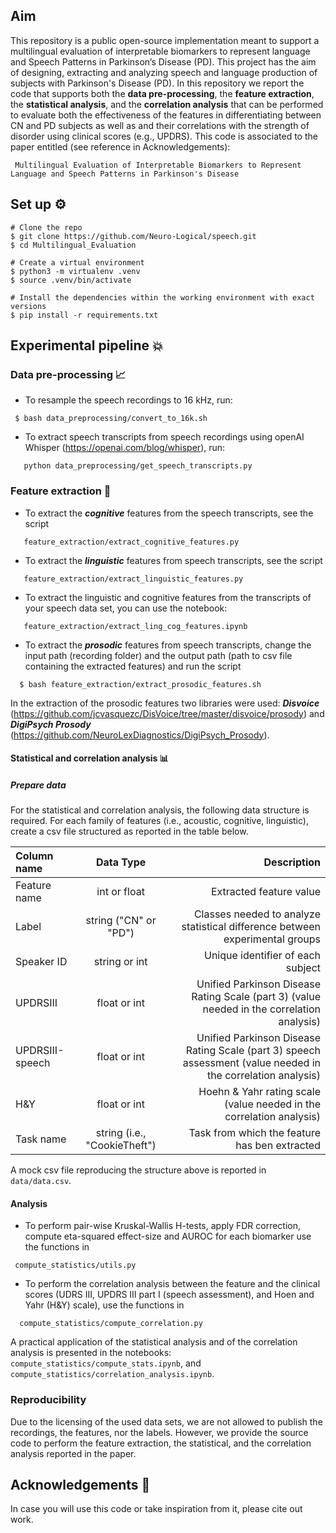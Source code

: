 ## Aim 

This repository is a public open-source implementation meant to support a multilingual evaluation of interpretable biomarkers to represent language and Speech Patterns in Parkinson’s Disease (PD).
This project has the aim of designing, extracting and analyzing speech and language production of subjects with Parkinson's Disease (PD). 
In this repository we report the code that supports both the **data pre-processing**, the **feature extraction**, the **statistical analysis**, and the **correlation analysis** that can be performed to evaluate both the effectiveness of the features in differentiating between CN and PD subjects as well as and their correlations with the strength of disorder using clinical scores (e.g., UPDRS).  This code is associated to the paper entitled (see reference in Acknowledgements):

``` 
 Multilingual Evaluation of Interpretable Biomarkers to Represent Language and Speech Patterns in Parkinson's Disease
```

## Set up  ⚙️ 

```
# Clone the repo
$ git clone https://github.com/Neuro-Logical/speech.git
$ cd Multilingual_Evaluation

# Create a virtual environment
$ python3 -m virtualenv .venv
$ source .venv/bin/activate

# Install the dependencies within the working environment with exact versions
$ pip install -r requirements.txt
```

## Experimental pipeline 💥
### Data pre-processing 📈

   - To resample the speech recordings to 16 kHz, run:

  ``` 
   $ bash data_preprocessing/convert_to_16k.sh
 
  ```
   - To extract speech transcripts from speech recordings using openAI Whisper (https://openai.com/blog/whisper), run:

   ```
      python data_preprocessing/get_speech_transcripts.py
   ```
### Feature extraction 🔨

   - To extract the ***cognitive*** features from the speech transcripts, see the script

   ``` 
      feature_extraction/extract_cognitive_features.py
  ```
   - To extract the ***linguistic*** features from speech transcripts, see the script

  ```
     feature_extraction/extract_linguistic_features.py
  ```
   - To extract the linguistic and cognitive features from the transcripts of your speech data set, you can use the notebook:

  ``` 
     feature_extraction/extract_ling_cog_features.ipynb
  ```
   - To extract the ***prosodic*** features from speech transcripts, change the input path (recording folder) and the output path (path to csv file containing the extracted features) and run the script 

  ```
    $ bash feature_extraction/extract_prosodic_features.sh 
  ```
   In the extraction of the prosodic features two libraries were used: ***Disvoice*** (https://github.com/jcvasquezc/DisVoice/tree/master/disvoice/prosody) and ***DigiPsych Prosody*** (https://github.com/NeuroLexDiagnostics/DigiPsych_Prosody).
#### Statistical and correlation analysis 📊
##### Prepare data 
For the statistical and correlation analysis, the following data structure is required. For each family of features (i.e., acoustic, cognitive, linguistic), create a csv file structured as reported in the table below.

| Column name      | Data Type | Description  |
| :---        |    :----:   |          ---: |
| Feature name      | int or float  |Extracted feature value |
| Label   | string ("CN" or "PD")  | Classes needed to analyze statistical difference between experimental groups|
| Speaker ID | string or int | Unique identifier of each subject | 
| UPDRSIII  | float or int   | Unified Parkinson Disease Rating Scale (part 3) (value needed in the correlation analysis)|
| UPDRSIII-speech| float or int  | Unified Parkinson Disease Rating Scale (part 3) speech assessment (value needed in the correlation analysis)  |
| H&Y | float or int  | Hoehn & Yahr rating scale (value needed in the correlation analysis)|
| Task name | string (i.e., "CookieTheft") | Task from which the feature has ben extracted|

A mock csv file reproducing the structure above is reported in ``` data/data.csv ```.

#### Analysis

   - To perform pair-wise Kruskal-Wallis H-tests, apply FDR correction, compute eta-squared effect-size and AUROC for each biomarker use the functions in 

  ```
   compute_statistics/utils.py
   ```
   - To perform the correlation analysis between the feature and the clinical scores (UDRS III, UPDRS III part I (speech assessment), and Hoen and Yahr (H\&Y) scale), use the functions in  

  ``` 
    compute_statistics/compute_correlation.py
   ```
A practical application of the statistical analysis and of the correlation analysis is presented in the notebooks:
 ``` compute_statistics/compute_stats.ipynb```, and  ``` compute_statistics/correlation_analysis.ipynb```.


### Reproducibility

Due to the licensing of the used data sets, we are not allowed to publish the recordings, the features, nor the labels. However, we provide the source code to perform the feature extraction, the statistical, and the correlation analysis reported in the paper.
## Acknowledgements 🙏

In case you will use this code or take inspiration from it, please cite out work.